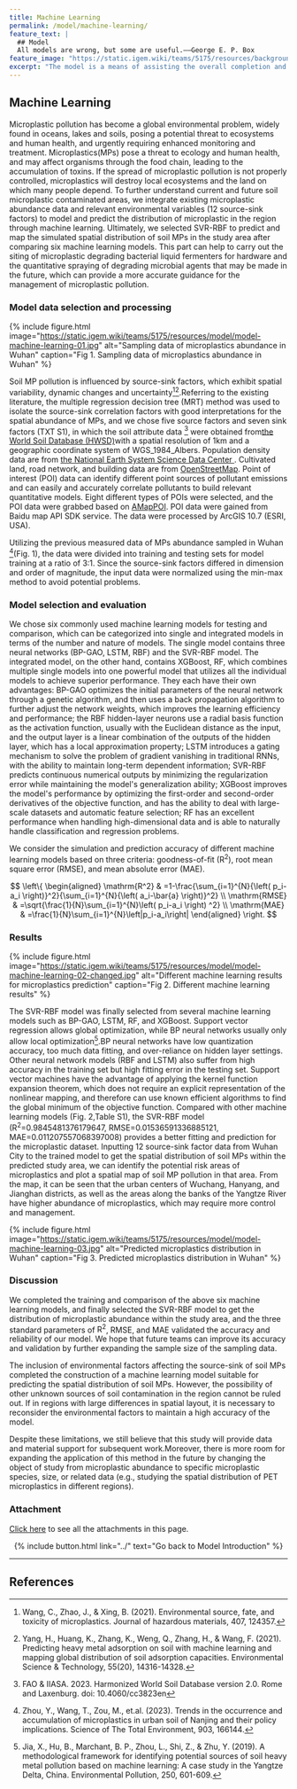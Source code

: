 ```yaml
---
title: Machine Learning
permalink: /model/machine-learning/
feature_text: |
  ## Model
  All models are wrong, but some are useful.——George E. P. Box
feature_image: "https://static.igem.wiki/teams/5175/resources/background/bg-model.jpg"
excerpt: "The model is a means of assisting the overall completion and implementation of a project through computational methods."
---
```


## Machine Learning

Microplastic pollution has become a global environmental problem, widely found in oceans, lakes and soils, posing a potential threat to ecosystems and human health, and urgently requiring enhanced monitoring and treatment. Microplastics(MPs) pose a threat to ecology and human health, and may affect organisms through the food chain, leading to the accumulation of toxins. If the spread of microplastic pollution is not properly controlled, microplastics will destroy local ecosystems and the land on which many people depend. To further understand current and future soil microplastic contaminated areas, we integrate existing microplastic abundance data and relevant environmental variables (12 source-sink factors) to model and predict the distribution of microplastic in the region through machine learning. Ultimately, we selected SVR-RBF to predict and map the simulated spatial distribution of soil MPs in the study area after comparing six machine learning models. This part can help to carry out the siting of microplastic degrading bacterial liquid fermenters for hardware and the  quantitative spraying of degrading microbial agents that may be made in the future, which can provide a more accurate guidance for the management of microplastic pollution.


### Model data selection and processing

{% include figure.html 
    image="https://static.igem.wiki/teams/5175/resources/model/model-machine-learning-01.jpg" 
    alt="Sampling data of microplastics abundance in Wuhan" 
    caption="Fig 1. Sampling data of microplastics abundance in Wuhan" 
%}

Soil MP pollution is influenced by source-sink factors, which exhibit spatial variability, dynamic changes and uncertainty[^1][^2].Referring to the existing literature, the multiple regression decision tree (MRT) method was used to isolate the source-sink correlation factors with good interpretations for the spatial abundance of MPs, and we chose five source factors and seven sink factors (TXT S1), in which the soil attribute data  [^3]  were obtained from<a href="https://www.fao.org/soils-portal/data-hub/en/" target="_blank">the World Soil Database (HWSD)</a>with a spatial resolution of 1km and a geographic coordinate system of WGS_1984_Albers. Population density data are from <a href="https://www.geodata.cn" target="_blank">the National Earth System Science Data Center </a>. Cultivated land, road network, and building data are from <a href="https://www.openstreetmap.org/" target="_blank">OpenStreetMap</a>. Point of interest (POI) data can identify different point sources of pollutant emissions and can easily and accurately correlate pollutants to build relevant quantitative models. Eight different types of POIs were selected, and the POI data were grabbed based on <a href="https://github.com/Civitasv/AMapPoi" target="_blank">AMapPOI</a>. POI data were gained from Baidu map API SDK service. The data were processed by ArcGIS 10.7 (ESRI, USA).

Utilizing the previous measured data of MPs abundance sampled in Wuhan [^4](Fig. 1), the data were divided into training and testing sets for model training at a ratio of 3:1. Since the source-sink factors differed in dimension and order of magnitude, the input data were normalized using the min-max method to avoid potential problems.

### Model selection and evaluation

We chose six commonly used machine learning models for testing and comparison, which can be categorized into single and integrated models in terms of the number and nature of models.
The single model contains three neural networks (BP-GAO, LSTM, RBF) and the SVR-RBF model. The integrated model, on the other hand, contains XGBoost, RF, which combines multiple single models into one powerful model that utilizes all the individual models to achieve superior performance. They each have their own advantages: BP-GAO optimizes the initial parameters of the neural network through a genetic algorithm, and then uses a back propagation algorithm to further adjust the network weights, which improves the learning efficiency and performance; the RBF hidden-layer neurons use a radial basis function as the activation function, usually with the Euclidean distance as the input, and the output layer is a linear combination of the outputs of the hidden layer, which has a local approximation property; LSTM introduces a gating mechanism to solve the problem of gradient vanishing in traditional RNNs, with the ability to maintain long-term dependent information; SVR-RBF predicts continuous numerical outputs by minimizing the regularization error while maintaining the model's generalization ability; XGBoost improves the model's performance by optimizing the first-order and second-order derivatives of the objective function, and has the ability to deal with large-scale datasets and automatic feature selection; RF has an excellent performance when handling high-dimensional data and is able to naturally handle classification and regression problems.

We consider the simulation and prediction accuracy of different machine learning models based on three criteria: goodness-of-fit ($\mathrm{R^2}$), root mean square error ($\text{RMSE}$), and mean absolute error ($\text{MAE}$).

<center>
  $$
  \left\{
    \begin{aligned}
      \mathrm{R^2} & =1-\frac{\sum_{i=1}^{N}{\left( p_i-a_i \right)}^2}{\sum_{i=1}^{N}{\left( a_i-\bar{a} \right)}^2} \\
      \mathrm{RMSE} & =\sqrt{\frac{1}{N}\sum_{i=1}^{N}\left( p_i-a_i \right) ^2} \\
      \mathrm{MAE} & =\frac{1}{N}\sum_{i=1}^{N}\left|p_i-a_i\right|
    \end{aligned}
  \right.
  $$
</center>

### Results

{% include figure.html 
    image="https://static.igem.wiki/teams/5175/resources/model/model-machine-learning-02-changed.jpg" 
    alt="Different machine learning results for microplastics prediction" 
    caption="Fig 2. Different machine learning results"
%}

The SVR-RBF model was finally selected from several machine learning models such as BP-GAO, LSTM, RF, and XGBoost.
Support vector regression allows global optimization, while BP neural networks usually only allow local optimization[^5].BP neural networks have low quantization accuracy, too much data fitting, and over-reliance on hidden layer settings. Other neural network models (RBF and LSTM) also suffer from high accuracy in the training set but high fitting error in the testing set. Support vector machines have the advantage of applying the kernel function expansion theorem, which does not require an explicit representation of the nonlinear mapping, and therefore can use known efficient algorithms to find the global minimum of the objective function. Compared with other machine learning models (Fig. 2,Table S1), the SVR-RBF model (R<sup>2</sup>=0.9845481376179647, RMSE=0.01536591336885121, MAE=0.011207557068397008) provides a better fitting and prediction for the microplastic dataset.
Inputting 12 source-sink factor data from Wuhan City to the trained model to get the spatial distribution of soil MPs within the predicted study area, we can identify the potential risk areas of microplastics and plot a spatial map of soil MP pollution in that area. From the map, it can be seen that the urban centers of Wuchang, Hanyang, and Jianghan districts, as well as the areas along the banks of the Yangtze River have higher abundance of microplastics, which may require more control and management.

{% include figure.html 
    image="https://static.igem.wiki/teams/5175/resources/model/model-machine-learning-03.jpg" 
    alt="Predicted microplastics distribution in Wuhan"
    caption="Fig 3. Predicted microplastics distribution in Wuhan"
%}

### Discussion

We completed the training and comparison of the above six machine learning models, and finally selected the SVR-RBF model to get the distribution of microplastic abundance within the study area, and the three standard parameters of $\mathrm{R^2}$, RMSE, and MAE validated the accuracy and reliability of our model. We hope that future teams can improve its accuracy and validation by further expanding the sample size of the sampling data.

The inclusion of environmental factors affecting the source-sink of soil MPs completed the construction of a machine learning model suitable for predicting the spatial distribution of soil MPs. However, the possibility of other unknown sources of soil contamination in the region cannot be ruled out. If in regions with large differences in spatial layout, it is necessary to reconsider the environmental factors to maintain a high accuracy of the model.

Despite these limitations, we still believe that this study will provide data and material support for subsequent work.Moreover, there is more room for expanding the application of this method in the future by changing the object of study from microplastic abundance to specific microplastic species, size, or related data (e.g., studying the spatial distribution of PET microplastics in different regions).


### Attachment

<a href="attachment">Click here</a> to see all the attachments in this page.


<center>{% include button.html link="../" text="Go back to Model Introduction" %}</center>

---

## References
[^1]:Wang, C., Zhao, J., & Xing, B. (2021). Environmental source, fate, and toxicity of microplastics. Journal of hazardous materials, 407, 124357.
[^2]:Yang, H., Huang, K., Zhang, K., Weng, Q., Zhang, H., & Wang, F. (2021). Predicting heavy metal adsorption on soil with machine learning and mapping global distribution of soil adsorption capacities. Environmental Science & Technology, 55(20), 14316-14328.
[^3]: FAO & IIASA. 2023. Harmonized World Soil Database version 2.0. Rome and Laxenburg. doi: 10.4060/cc3823en
[^4]: Zhou, Y., Wang, T., Zou, M., et.al. (2023). Trends in the occurrence and accumulation of microplastics in urban soil of Nanjing and their policy implications. Science of The Total Environment, 903, 166144.
[^5]:Jia, X., Hu, B., Marchant, B. P., Zhou, L., Shi, Z., & Zhu, Y. (2019). A methodological framework for identifying potential sources of soil heavy metal pollution based on machine learning: A case study in the Yangtze Delta, China. Environmental Pollution, 250, 601-609.

